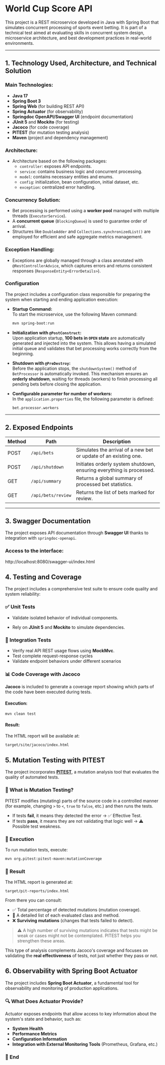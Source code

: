 # World Cup Score API

This project is a REST microservice developed in Java with Spring Boot that simulates concurrent processing of sports event betting. It is part of a technical test aimed at evaluating skills in concurrent system design, microservice architecture, and best development practices in real-world environments.

---

## 1. Technology Used, Architecture, and Technical Solution

### Main Technologies:
- **Java 17**
- **Spring Boot 3**
- **Spring Web** (for building REST API)
- **Spring Actuator** (for observability)
- **Springdoc OpenAPI/Swagger UI** (endpoint documentation)
- **JUnit 5** and **Mockito** (for testing)
- **Jacoco** (for code coverage)
- **PITEST** (for mutation testing analysis)
- **Maven** (project and dependency management)

### Architecture:
- Architecture based on the following packages:
    - `controller`: exposes API endpoints.
    - `service`: contains business logic and concurrent processing.
    - `model`: contains necessary entities and enums.
    - `config`: initialization, bean configuration, initial dataset, etc.
    - `exception`: centralized error handling.

### Concurrency Solution:
- Bet processing is performed using a **worker pool** managed with multiple threads (`ExecutorService`).
- A **concurrent queue** (`BlockingQueue`) is used to guarantee order of arrival.
- Structures like `DoubleAdder` and `Collections.synchronizedList()` are employed for efficient and safe aggregate metrics management.

### Exception Handling:
- Exceptions are globally managed through a class annotated with `@RestControllerAdvice`, which captures errors and returns consistent responses (`ResponseEntity<ErrorDetails>`).

### Configuration
The project includes a configuration class responsible for preparing the system when starting and ending application execution:

- **Startup Command:**  
  To start the microservice, use the following Maven command:
  ```bash
  mvn spring-boot:run
  ```

- **Initialization with `@PostConstruct`:**  
  Upon application startup, **100 bets in `OPEN` state** are automatically generated and injected into the system. This allows having a simulated initial queue and validates that bet processing works correctly from the beginning.


- **Shutdown with `@PreDestroy`:**  
  Before the application stops, the `shutdownSystem()` method of `BetProcessor` is automatically invoked. This mechanism ensures an **orderly shutdown**, waiting for threads (workers) to finish processing all pending bets before closing the application.

- **Configurable parameter for number of workers:**  
  In the `application.properties` file, the following parameter is defined:

  ```properties
  bet.processor.workers
  ```

---

## 2. Exposed Endpoints

| Method | Path                    | Description                                                                 |
|--------|------------------------|-----------------------------------------------------------------------------|
| POST   | `/api/bets`            | Simulates the arrival of a new bet or update of an existing one.           |
| POST   | `/api/shutdown`        | Initiates orderly system shutdown, ensuring everything is processed.        |
| GET    | `/api/summary`         | Returns a global summary of processed bet statistics.                       |
| GET    | `/api/bets/review`     | Returns the list of bets marked for review.                                |

---

## 3. Swagger Documentation

The project exposes API documentation through **Swagger UI** thanks to integration with `springdoc-openapi`.

### Access to the interface:
http://localhost:8080/swagger-ui/index.html

## 4. Testing and Coverage

The project includes a comprehensive test suite to ensure code quality and system reliability:

### ✅ Unit Tests

- Validate isolated behavior of individual components.

- Rely on **JUnit 5** and **Mockito** to simulate dependencies.

### 🔄 Integration Tests

- Verify real API REST usage flows using **MockMvc**.
- Test complete request-response cycles
- Validate endpoint behaviors under different scenarios

### 📊 Code Coverage with Jacoco

**Jacoco** is included to generate a coverage report showing which parts of the code have been executed during tests.

#### Execution:

```bash
mvn clean test
```

#### Result:

The HTML report will be available at:
```bash
target/site/jacoco/index.html
```

## 5. Mutation Testing with PITEST

The project incorporates **[PITEST](https://pitest.org/)**, a mutation analysis tool that evaluates the quality of automated tests.

### 🧬 What is Mutation Testing?

PITEST modifies (mutating) parts of the source code in a controlled manner (for example, changing `>` to `<`, `true` to `false`, etc.) and then runs the tests.

- If tests **fail**, it means they detected the error → ✅ Effective Test.
- If tests **pass**, it means they are not validating that logic well → ⚠️ Possible test weakness.

### 🚀 Execution

To run mutation tests, execute:

```bash
mvn org.pitest:pitest-maven:mutationCoverage
```

### 📂 Result

The HTML report is generated at:
```
target/pit-reports/index.html
```

From there you can consult:

- ✅ Total percentage of detected mutations (mutation coverage).
- 📄 A detailed list of each evaluated class and method.
- ❌ **Surviving mutations** (changes that tests failed to detect).

> ⚠️ A high number of surviving mutations indicates that tests might be weak or cases might not be contemplated. PITEST helps you strengthen these areas.

This type of analysis complements Jacoco's coverage and focuses on validating the **real effectiveness** of tests, not just whether they pass or not.

## 6. Observability with Spring Boot Actuator

The project includes **Spring Boot Actuator**, a fundamental tool for observability and monitoring of production applications.

### 🔍 What Does Actuator Provide?

Actuator exposes endpoints that allow access to key information about the system's state and behavior, such as:

- **System Health**
- **Performance Metrics**
- **Configuration Information**
- **Integration with External Monitoring Tools** (Prometheus, Grafana, etc.)

### 📡 End
